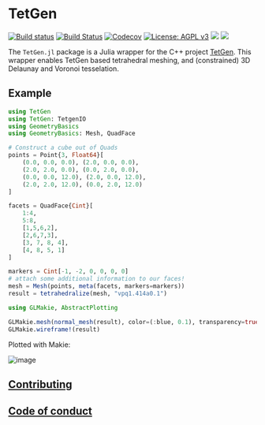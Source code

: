 # TetGen

[![Build status](https://github.com/JuliaGeometry/TetGen.jl/workflows/CI/badge.svg)](https://github.com/JuliaGeometry/TetGen.jl/actions)
[![Build Status](https://ci.appveyor.com/api/projects/status/github/JuliaGeometry/TetGen.jl?svg=true)](https://ci.appveyor.com/project/JuliaGeometry/TetGen-jl)
[![Codecov](https://codecov.io/gh/JuliaGeometry/TetGen.jl/branch/master/graph/badge.svg)](https://codecov.io/gh/JuliaGeometry/TetGen.jl)
[![License: AGPL v3](https://img.shields.io/badge/License-AGPL%20v3-orange.svg)](https://github.com/JuliaGeometry/TetGen.jl/blob/master/LICENSE)
[![](https://img.shields.io/badge/docs-stable-blue.svg)](https://JuliaGeometry.github.io/TetGen.jl/stable)
[![](https://img.shields.io/badge/docs-dev-blue.svg)](https://JuliaGeometry.github.io/TetGen.jl/dev)

The `TetGen.jl` package is a Julia wrapper for the C++ project [TetGen](https://wias-berlin.de/software/index.jsp?id=TetGen&lang=1). This wrapper enables TetGen based tetrahedral meshing, and (constrained) 3D Delaunay and Voronoi tesselation.

## Example

```julia
using TetGen
using TetGen: TetgenIO
using GeometryBasics
using GeometryBasics: Mesh, QuadFace

# Construct a cube out of Quads
points = Point{3, Float64}[
    (0.0, 0.0, 0.0), (2.0, 0.0, 0.0),
    (2.0, 2.0, 0.0), (0.0, 2.0, 0.0),
    (0.0, 0.0, 12.0), (2.0, 0.0, 12.0),
    (2.0, 2.0, 12.0), (0.0, 2.0, 12.0)
]

facets = QuadFace{Cint}[
    1:4,
    5:8,
    [1,5,6,2],
    [2,6,7,3],
    [3, 7, 8, 4],
    [4, 8, 5, 1]
]

markers = Cint[-1, -2, 0, 0, 0, 0]
# attach some additional information to our faces!
mesh = Mesh(points, meta(facets, markers=markers))
result = tetrahedralize(mesh, "vpq1.414a0.1")

using GLMakie, AbstractPlotting

GLMakie.mesh(normal_mesh(result), color=(:blue, 0.1), transparency=true)
GLMakie.wireframe!(result)

```

Plotted with Makie:

![image](https://user-images.githubusercontent.com/1010467/82307971-69252000-99c1-11ea-8b82-e3a206381bd3.png)


## [Contributing](https://github.com/JuliaGeometry/TetGen.jl/blob/master/CONTRIBUTING.md)   


## [Code of conduct](https://github.com/JuliaGeometry/TetGen.jl/blob/master/CODE_OF_CONDUCT.md)   
